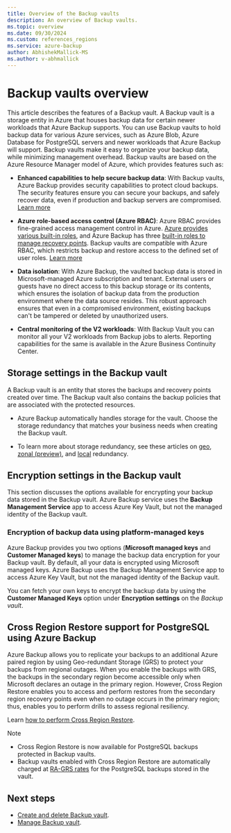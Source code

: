 ```yaml
---
title: Overview of the Backup vaults
description: An overview of Backup vaults.
ms.topic: overview
ms.date: 09/30/2024
ms.custom: references_regions
ms.service: azure-backup
author: AbhishekMallick-MS
ms.author: v-abhmallick
---
```

# Backup vaults overview

This article describes the features of a Backup vault. A Backup vault is a storage entity in Azure that houses backup data for certain newer workloads that Azure Backup supports. You can use Backup vaults to hold backup data for various Azure services, such as Azure Blob, Azure Database for PostgreSQL servers and newer workloads that Azure Backup will support. Backup vaults make it easy to organize your backup data, while minimizing management overhead. Backup vaults are based on the Azure Resource Manager model of Azure, which provides features such as:

- **Enhanced capabilities to help secure backup data**: With Backup vaults, Azure Backup provides security capabilities to protect cloud backups. The security features ensure you can secure your backups, and safely recover data, even if production and backup servers are compromised. [Learn more](backup-azure-security-feature.md)

- **Azure role-based access control (Azure RBAC)**: Azure RBAC provides fine-grained access management control in Azure. [Azure provides various built-in roles](../role-based-access-control/built-in-roles.md), and Azure Backup has three [built-in roles to manage recovery points](backup-rbac-rs-vault.md). Backup vaults are compatible with Azure RBAC, which restricts backup and restore access to the defined set of user roles. [Learn more](backup-rbac-rs-vault.md)

- **Data isolation**: With Azure Backup, the vaulted backup data is stored in Microsoft-managed Azure subscription and tenant. External users or guests have no direct access to this backup storage or its contents, which ensures the isolation of backup data from the production environment where the data source resides. This robust approach ensures that even in a compromised environment, existing backups can't be tampered or deleted by unauthorized users.

- **Central monitoring of the V2 workloads**: With Backup Vault you can monitor all your V2 workloads from Backup jobs to alerts. Reporting capabilities for the same is available in the Azure Business Continuity Center.

## Storage settings in the Backup vault

A Backup vault is an entity that stores the backups and recovery points created over time. The Backup vault also contains the backup policies that are associated with the protected resources.

- Azure Backup automatically handles storage for the vault. Choose the storage redundancy that matches your business needs when creating the Backup vault.

- To learn more about storage redundancy, see these articles on [geo](../storage/common/storage-redundancy.md#geo-redundant-storage), [zonal (preview)](../storage/common/storage-redundancy.md#zone-redundant-storage), and [local](../storage/common/storage-redundancy.md#locally-redundant-storage) redundancy.

## Encryption settings in the Backup vault

This section discusses the options available for encrypting your backup data stored in the Backup vault. Azure Backup service uses the **Backup Management Service** app to access Azure Key Vault, but not the managed identity of the Backup vault.


### Encryption of backup data using platform-managed keys

Azure Backup provides you two options (**Microsoft managed keys** and **Customer Managed keys**) to manage the backup data encryption for your Backup vault. By default, all your data is encrypted using Microsoft managed keys. Azure Backup uses the Backup Management Service app to access Azure Key Vault, but not the managed identity of the Backup vault.

You can fetch your own keys to encrypt the backup data by using the **Customer Managed Keys** option under **Encryption settings** on the *Backup vault*.

## Cross Region Restore support for PostgreSQL using Azure Backup

Azure Backup allows you to replicate your backups to an additional Azure paired region by using Geo-redundant Storage (GRS)  to protect your backups from regional outages. When you enable the backups with GRS, the backups in the secondary region become accessible only when Microsoft declares an outage in the primary region. However, Cross Region Restore enables you to access and perform restores from the secondary region recovery points even when no outage occurs in the primary region; thus, enables you to perform drills to assess regional resiliency.

Learn [how to perform Cross Region Restore](manage-backup-vault.md#perform-cross-region-restore-using-azure-portal).

>[!Note]
>- Cross Region Restore is now available for PostgreSQL backups protected in Backup vaults. 
>- Backup vaults enabled with Cross Region Restore are automatically charged at [RA-GRS rates](https://azure.microsoft.com/pricing/details/backup/) for the PostgreSQL backups stored in the vault.

## Next steps

- [Create and delete Backup vault](create-manage-backup-vault.md).
- [Manage Backup vault](manage-backup-vault.md).

